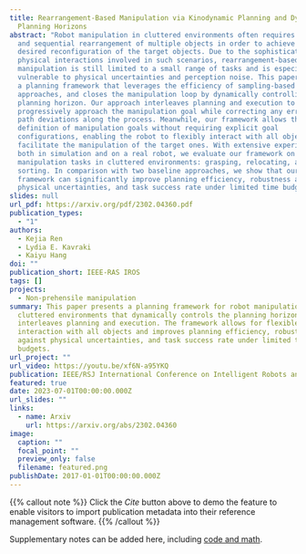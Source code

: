 ```yaml
---
title: Rearrangement-Based Manipulation via Kinodynamic Planning and Dynamic
  Planning Horizons
abstract: "Robot manipulation in cluttered environments often requires complex
  and sequential rearrangement of multiple objects in order to achieve the
  desired reconfiguration of the target objects. Due to the sophisticated
  physical interactions involved in such scenarios, rearrangement-based
  manipulation is still limited to a small range of tasks and is especially
  vulnerable to physical uncertainties and perception noise. This paper presents
  a planning framework that leverages the efficiency of sampling-based planning
  approaches, and closes the manipulation loop by dynamically controlling the
  planning horizon. Our approach interleaves planning and execution to
  progressively approach the manipulation goal while correcting any errors or
  path deviations along the process. Meanwhile, our framework allows the
  definition of manipulation goals without requiring explicit goal
  configurations, enabling the robot to flexibly interact with all objects to
  facilitate the manipulation of the target ones. With extensive experiments
  both in simulation and on a real robot, we evaluate our framework on three
  manipulation tasks in cluttered environments: grasping, relocating, and
  sorting. In comparison with two baseline approaches, we show that our
  framework can significantly improve planning efficiency, robustness against
  physical uncertainties, and task success rate under limited time budgets."
slides: null
url_pdf: https://arxiv.org/pdf/2302.04360.pdf
publication_types:
  - "1"
authors:
  - Kejia Ren
  - Lydia E. Kavraki
  - Kaiyu Hang
doi: ""
publication_short: IEEE-RAS IROS
tags: []
projects:
  - Non-prehensile manipulation
summary: This paper presents a planning framework for robot manipulation in
  cluttered environments that dynamically controls the planning horizon and
  interleaves planning and execution. The framework allows for flexible
  interaction with all objects and improves planning efficiency, robustness
  against physical uncertainties, and task success rate under limited time
  budgets.
url_project: ""
url_video: https://youtu.be/xf6N-a95YKQ
publication: IEEE/RSJ International Conference on Intelligent Robots and Systems
featured: true
date: 2023-07-01T00:00:00.000Z
url_slides: ""
links:
  - name: Arxiv
    url: https://arxiv.org/abs/2302.04360
image:
  caption: ""
  focal_point: ""
  preview_only: false
  filename: featured.png
publishDate: 2017-01-01T00:00:00.000Z
---
```


{{% callout note %}}
Click the _Cite_ button above to demo the feature to enable visitors to import publication metadata into their reference management software.
{{% /callout %}}

Supplementary notes can be added here, including [code and math](https://arxiv.org/abs/2208.02312).
